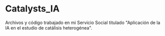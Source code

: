 # Catalysts_IA
 Archivos y código trabajado en mi Servicio Social titulado "Aplicación de la IA en el estudio de catálisis heterogénea".
